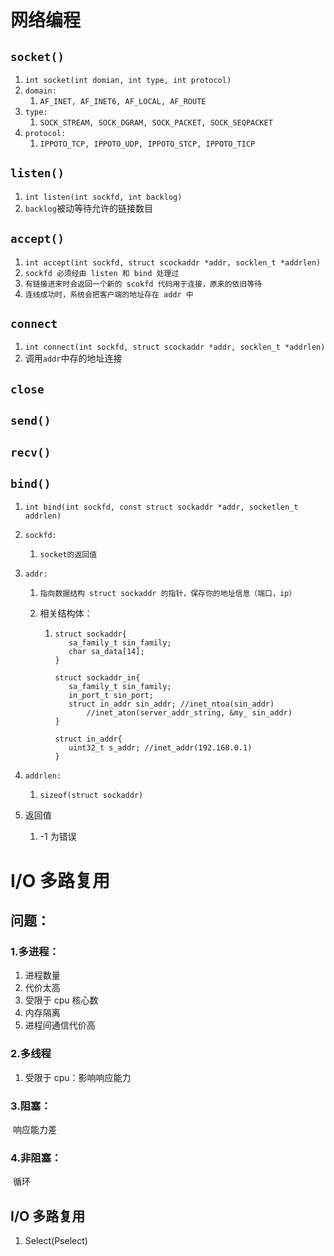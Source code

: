 # 网络编程

## `socket()`

1. `int socket(int domian, int type, int protocol)`
2. `domain:`
   1. `AF_INET, AF_INET6, AF_LOCAL, AF_ROUTE`
3. `type:`
   1. `SOCK_STREAM, SOCK_DGRAM, SOCK_PACKET, SOCK_SEQPACKET`
4. `protocol:`
   1. `IPPOTO_TCP, IPPOTO_UDP, IPPOTO_STCP, IPPOTO_TICP`

## `listen()`

1. `int listen(int sockfd, int backlog)`
2. `backlog`被动等待允许的链接数目

## `accept()`

1. `int accept(int sockfd, struct scockaddr *addr, socklen_t *addrlen)`
2. `sockfd 必须经由 listen 和 bind 处理过`
3. `有链接进来时会返回一个新的 scokfd 代码用于连接，原来的依旧等待`
4. `连线成功时，系统会把客户端的地址存在 addr 中 `

## `connect`

1. ``int connect(int sockfd, struct scockaddr *addr, socklen_t *addrlen)``
2. 调用`addr`中存的地址连接

## `close`

## `send()`

## `recv()`

## `bind()`

1. `int bind(int sockfd, const struct sockaddr *addr, socketlen_t addrlen)`

2. `sockfd:`

   1. `socket的返回值`

3. `addr:`

   1. `指向数据结构 struct sockaddr 的指针，保存你的地址信息（端口，ip）`

   2. 相关结构体：

      1. ```
         struct sockaddr{
         	sa_family_t sin_family;
         	char sa_data[14];
         }
         
         struct sockaddr_in{
         	sa_family_t sin_family;
         	in_port_t sin_port;
         	struct in_addr sin_addr; //inet_ntoa(sin_addr)
         		//inet_aton(server_addr_string, &my_ sin_addr)
         }
         
         struct in_addr{
         	uint32_t s_addr; //inet_addr(192.168.0.1)
         }
         ```

   

4. `addrlen:`

   1. `sizeof(struct sockaddr)`

5. 返回值

   1. -1 为错误

# I/O 多路复用

## 问题：

### 1.多进程：

1. 进程数量
2. 代价太高
3. 受限于 cpu 核心数
4. 内存隔离
5. 进程间通信代价高

### 2.多线程

1. 受限于 cpu：影响响应能力

### 3.阻塞：

​		响应能力差

### 4.非阻塞：

​		循环

## I/O 多路复用

1. Select(Pselect)